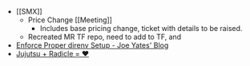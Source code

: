 - [[SMX]]
	- Price Change [[Meeting]]
		- Includes base pricing change, ticket with details to be raised.
	- Recreated MR TF repo, need to add to TF, and
- [Enforce Proper direnv Setup - Joe Yates' Blog](https://joeyates.info/posts/enforce-proper-direnv-setup/)
- [Jujutsu + Radicle = ❤️](https://radicle.xyz/2025/08/14/jujutsu-with-radicle)